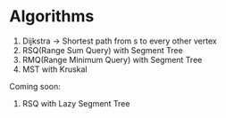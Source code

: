 # Algorithms

1. Dijkstra -> Shortest path from s to every other vertex
2. RSQ(Range Sum Query) with Segment Tree
3. RMQ(Range Minimum Query) with Segment Tree
4. MST with Kruskal

Coming soon:
1. RSQ with Lazy Segment Tree

